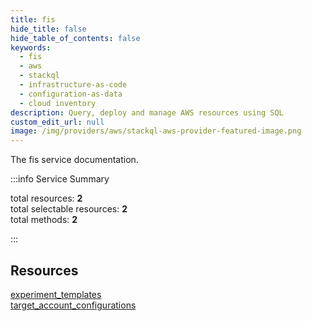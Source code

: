 ```yaml
---
title: fis
hide_title: false
hide_table_of_contents: false
keywords:
  - fis
  - aws
  - stackql
  - infrastructure-as-code
  - configuration-as-data
  - cloud inventory
description: Query, deploy and manage AWS resources using SQL
custom_edit_url: null
image: /img/providers/aws/stackql-aws-provider-featured-image.png
---
```


The fis service documentation.

:::info Service Summary

<div class="row">
<div class="providerDocColumn">
<span>total resources:&nbsp;<b>2</b></span><br />
<span>total selectable resources:&nbsp;<b>2</b></span><br />
<span>total methods:&nbsp;<b>2</b></span><br />
</div>
</div>

:::

## Resources
<div class="row">
<div class="providerDocColumn">
<a href="/providers/aws/fis/experiment_templates/">experiment_templates</a>
</div>
<div class="providerDocColumn">
<a href="/providers/aws/fis/target_account_configurations/">target_account_configurations</a>
</div>
</div>